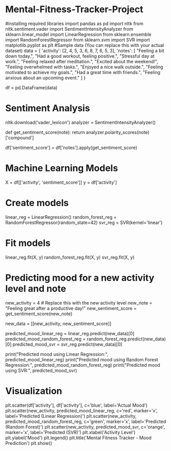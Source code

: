 # Mental-Fitness-Tracker-Project

#installing required libraries
import pandas as pd
import nltk
from nltk.sentiment.vader import SentimentIntensityAnalyzer
from sklearn.linear_model import LinearRegression
from sklearn.ensemble import RandomForestRegressor
from sklearn.svm import SVR
import matplotlib.pyplot as plt
#Sample data (You can replace this with your actual dataset)
data = {
    'activity': [2, 4, 5, 3, 6, 8, 7, 6, 5, 3],
    'notes': [
        "Feeling a bit down today.",
        "Had a good workout, feeling positive.",
        "Stressful day at work.",
        "Feeling relaxed after meditation.",
        "Excited about the weekend!",
        "Feeling overwhelmed with tasks.",
        "Enjoyed a nice walk outside.",
        "Feeling motivated to achieve my goals.",
        "Had a great time with friends.",
        "Feeling anxious about an upcoming event."
    ]
}

df = pd.DataFrame(data)
# Sentiment Analysis
nltk.download('vader_lexicon')
analyzer = SentimentIntensityAnalyzer()

def get_sentiment_score(note):
    return analyzer.polarity_scores(note)['compound']

df['sentiment_score'] = df['notes'].apply(get_sentiment_score)

# Machine Learning Models
X = df[['activity', 'sentiment_score']]
y = df['activity']

# Create models
linear_reg = LinearRegression()
random_forest_reg = RandomForestRegressor(random_state=42)
svr_reg = SVR(kernel='linear')

# Fit models
linear_reg.fit(X, y)
random_forest_reg.fit(X, y)
svr_reg.fit(X, y)

# Predicting mood for a new activity level and note
new_activity = 4  # Replace this with the new activity level
new_note = "Feeling great after a productive day!"
new_sentiment_score = get_sentiment_score(new_note)

new_data = [[new_activity, new_sentiment_score]]

predicted_mood_linear_reg = linear_reg.predict(new_data)[0]
predicted_mood_random_forest_reg = random_forest_reg.predict(new_data)[0]
predicted_mood_svr = svr_reg.predict(new_data)[0]

print("Predicted mood using Linear Regression:", predicted_mood_linear_reg)
print("Predicted mood using Random Forest Regression:", predicted_mood_random_forest_reg)
print("Predicted mood using SVR:", predicted_mood_svr)

# Visualization
plt.scatter(df['activity'], df['activity'], c='blue', label='Actual Mood')
plt.scatter(new_activity, predicted_mood_linear_reg, c='red', marker='x', label='Predicted (Linear Regression)')
plt.scatter(new_activity, predicted_mood_random_forest_reg, c='green', marker='x', label='Predicted (Random Forest)')
plt.scatter(new_activity, predicted_mood_svr, c='orange', marker='x', label='Predicted (SVR)')
plt.xlabel('Activity Level')
plt.ylabel('Mood')
plt.legend()
plt.title('Mental Fitness Tracker - Mood Prediction')
plt.show()
